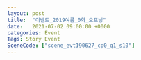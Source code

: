 ```yaml
---
layout: post
title:  "이벤트_2019여름_0화_오프닝"
date:   2021-07-02 09:00:00 +0000
categories: Event
Tags: Story Event
SceneCode: ["scene_evt190627_cp0_q1_s10"]
---
```

